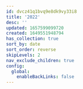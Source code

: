 ```yaml
---
id: dvcz41q1bvq9e8dk9vy33i8
title: '2022'
desc: ''
updated: 1657599099720
created: 1649551948794
has_collection: true
sort_by: date
sort_order: reverse
skipLevels: 2
nav_exclude_children: true
config:
  global:
    enableBackLinks: false
---
```


